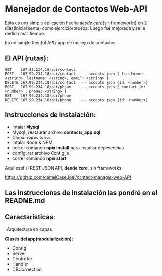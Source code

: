 Manejador de Contactos Web-API
==============================

Esta es una simple aplicación hecha *desde cero*(sin frameworks) en 2 días(inicialmente) como ejercicio/prueba. Luego fué mejorada y se le dedicó más tiempo.

Es un simple Restful API / app de manejo de contactos.


El API (rutas):
--------------

```
GET    167.99.234.18/api/contact
POST   167.99.234.18/api/contact  --- accepts json { firstname: <string>, lastname: <string>, email: <string> }
DELETE 167.99.234.18/api/contact  --- accepts json {id: <number>}
POST   167.99.234.18/api/phone    --- accepts json { contact_id: <number> , phone: <string> }
GET    167.99.234.18/api/phone
DELETE 167.99.234.18/api/phone    --- accepts json {id: <number>}
```

Instrucciones de instalación:
-----------------------------
- Intalar **Mysql**
- Mysql , restaurar archivo **contacts_app.sql**
- Clonar repositorio.
- Intalar Node & NPM
- correr comando **npm install** para installar depenencias
- configurar archivo Config.js
- correr comando **npm start**


Aquí está el REST JSON API, **desde cero**, sin frameworks:


https://github.com/camelCaseJoel/contact-manager-web-API


Las instrucciones de instalación las pondré en el README.md
-----------------------------------------------------------

Características:
----------------
-Arquitectura en capas

**Clases del app(modularización):**
- Config
- Server
- Controller
- Handler
- DBConnection


